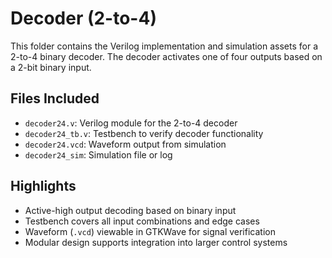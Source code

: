 # Decoder (2-to-4)

This folder contains the Verilog implementation and simulation assets for a 2-to-4 binary decoder. The decoder activates one of four outputs based on a 2-bit binary input.

## Files Included

- `decoder24.v`: Verilog module for the 2-to-4 decoder
- `decoder24_tb.v`: Testbench to verify decoder functionality
- `decoder24.vcd`: Waveform output from simulation
- `decoder24_sim`: Simulation file or log

## Highlights

- Active-high output decoding based on binary input
- Testbench covers all input combinations and edge cases
- Waveform (`.vcd`) viewable in GTKWave for signal verification
- Modular design supports integration into larger control systems
